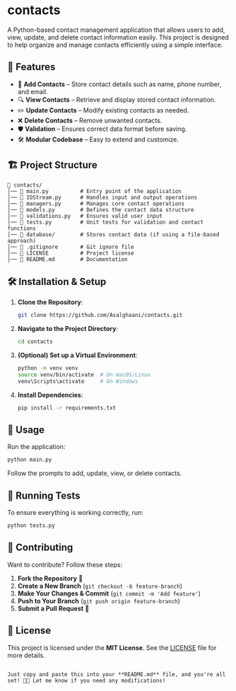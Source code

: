 # contacts
A Python-based contact management application that allows users to add, view, update, and delete contact information easily. This project is designed to help organize and manage contacts efficiently using a simple interface.

## 🚀 Features

- 📇 **Add Contacts** – Store contact details such as name, phone number, and email.
- 🔍 **View Contacts** – Retrieve and display stored contact information.
- ✏️ **Update Contacts** – Modify existing contacts as needed.
- ❌ **Delete Contacts** – Remove unwanted contacts.
- 🛡️ **Validation** – Ensures correct data format before saving.
- 🛠 **Modular Codebase** – Easy to extend and customize.

## 🏗 Project Structure

```
📂 contacts/
│── 📄 main.py          # Entry point of the application
│── 📄 IOStream.py      # Handles input and output operations
│── 📄 managers.py      # Manages core contact operations
│── 📄 models.py        # Defines the contact data structure
│── 📄 validations.py   # Ensures valid user input
│── 📄 tests.py         # Unit tests for validation and contact functions
│── 📂 database/        # Stores contact data (if using a file-based approach)
│── 📄 .gitignore       # Git ignore file
│── 📄 LICENSE          # Project license
│── 📄 README.md        # Documentation
```

## 🛠 Installation & Setup

1. **Clone the Repository**:
   ```bash
   git clone https://github.com/Asalghaani/contacts.git
   ```
   
2. **Navigate to the Project Directory**:
   ```bash
   cd contacts
   ```

3. **(Optional) Set up a Virtual Environment**:
   ```bash
   python -m venv venv
   source venv/bin/activate  # On macOS/Linux
   venv\Scripts\activate     # On Windows
   ```

4. **Install Dependencies**:
   ```bash
   pip install -r requirements.txt
   ```

## 🚀 Usage

Run the application:

```bash
python main.py
```

Follow the prompts to add, update, view, or delete contacts.

## 🧪 Running Tests

To ensure everything is working correctly, run:

```bash
python tests.py
```

## 📌 Contributing

Want to contribute? Follow these steps:

1. **Fork the Repository** 📌
2. **Create a New Branch** (`git checkout -b feature-branch`)
3. **Make Your Changes & Commit** (`git commit -m 'Add feature'`)
4. **Push to Your Branch** (`git push origin feature-branch`)
5. **Submit a Pull Request** 🚀

## 📜 License

This project is licensed under the **MIT License**. See the [LICENSE](LICENSE) file for more details.
```

Just copy and paste this into your **README.md** file, and you're all set! 🚀🔥 Let me know if you need any modifications!
